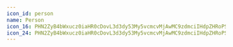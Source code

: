 ```yaml
---
icon_id: person
name: Person
icon_16: PHN2ZyB4bWxucz0iaHR0cDovL3d3dy53My5vcmcvMjAwMC9zdmciIHdpZHRoPSIxNiIgaGVpZ2h0PSIxNiIgdmlld0JveD0iMCAwIDE2IDE2Ij48cGF0aCBmaWxsLXJ1bGU9ImV2ZW5vZGQiIGQ9Ik0xMC41IDVhMi41IDIuNSAwIDExLTUgMCAyLjUgMi41IDAgMDE1IDB6bS4wNjEgMy4wNzNhNCA0IDAgMTAtNS4xMjMgMCA2LjAwNCA2LjAwNCAwIDAwLTMuNDMxIDUuMTQyLjc1Ljc1IDAgMDAxLjQ5OC4wNyA0LjUgNC41IDAgMDE4Ljk5IDAgLjc1Ljc1IDAgMTAxLjQ5OC0uMDcgNi4wMDUgNi4wMDUgMCAwMC0zLjQzMi01LjE0MnoiLz48L3N2Zz4=
icon_24: PHN2ZyB4bWxucz0iaHR0cDovL3d3dy53My5vcmcvMjAwMC9zdmciIHdpZHRoPSIyNCIgaGVpZ2h0PSIyNCIgdmlld0JveD0iMCAwIDI0IDI0Ij48cGF0aCBmaWxsLXJ1bGU9ImV2ZW5vZGQiIGQ9Ik0xMiAyLjVhNS41IDUuNSAwIDAwLTMuMDk2IDEwLjA0NyA5LjAwNSA5LjAwNSAwIDAwLTUuOSA4LjE4Ljc1Ljc1IDAgMDAxLjUuMDQ1IDcuNSA3LjUgMCAwMTE0Ljk5MyAwIC43NS43NSAwIDEwMS40OTktLjA0NCA5LjAwNSA5LjAwNSAwIDAwLTUuOS04LjE4MUE1LjUgNS41IDAgMDAxMiAyLjV6TTggOGE0IDQgMCAxMTggMCA0IDQgMCAwMS04IDB6Ii8+PC9zdmc+
---
```

